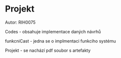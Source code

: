 # Projekt
Autor: RIH0075

Codes - obsahuje implementace daných návrhů

funkcniCast - jedna se o implmentaci funkciho systému

Projekt - se nachází pdf soubor s artefakty

